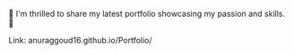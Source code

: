 🚀 I'm thrilled to share my latest portfolio showcasing my passion and skills. 🌟

Link: anuraggoud16.github.io/Portfolio/
